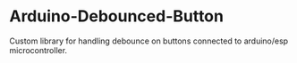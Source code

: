 # Arduino-Debounced-Button
Custom library for handling debounce on buttons connected to arduino/esp microcontroller.
